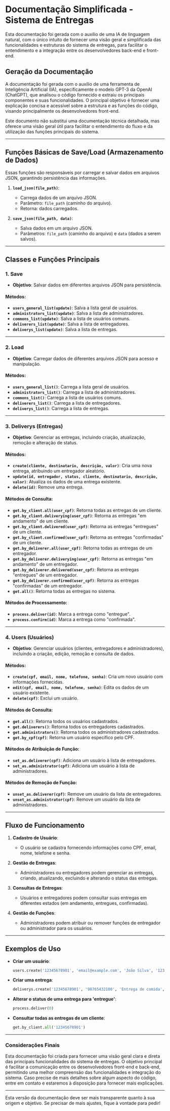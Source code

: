 # **Documentação Simplificada - Sistema de Entregas**

Esta documentação foi gerada com o auxílio de uma IA de linguagem natural, com o único intuito de fornecer uma visão geral e simplificada das funcionalidades e estruturas do sistema de entregas, para facilitar o entendimento e a integração entre os desenvolvedores back-end e front-end.


## **Geração da Documentação**

A documentação foi gerada com o auxílio de uma ferramenta de Inteligência Artificial (IA), especificamente o modelo GPT-3 da OpenAI (ChatGPT), que analisou o código fornecido e extraiu os principais componentes e suas funcionalidades. O principal objetivo é fornecer uma explicação concisa e acessível sobre a estrutura e as funções do código, visando principalmente os desenvolvedores front-end.

Este documento não substitui uma documentação técnica detalhada, mas oferece uma visão geral útil para facilitar o entendimento do fluxo e da utilização das funções principais do sistema.

---

## **Funções Básicas de Save/Load (Armazenamento de Dados)**

Essas funções são responsáveis por carregar e salvar dados em arquivos JSON, garantindo persistência das informações.

1. **`load_json(file_path)`**: 
   - Carrega dados de um arquivo JSON.
   - Parâmetro: `file_path` (caminho do arquivo).
   - Retorna: dados carregados.

2. **`save_json(file_path, data)`**:
   - Salva dados em um arquivo JSON.
   - Parâmetros: `file_path` (caminho do arquivo) e `data` (dados a serem salvos).

---

## **Classes e Funções Principais**

### **1. Save**
- **Objetivo**: Salvar dados em diferentes arquivos JSON para persistência.

#### Métodos:
- **`users_general_list(update)`**: Salva a lista geral de usuários.
- **`administrators_list(update)`**: Salva a lista de administradores.
- **`commons_list(update)`**: Salva a lista de usuários comuns.
- **`deliverers_list(update)`**: Salva a lista de entregadores.
- **`deliverys_list(update)`**: Salva a lista de entregas.

---

### **2. Load**
- **Objetivo**: Carregar dados de diferentes arquivos JSON para acesso e manipulação.

#### Métodos:
- **`users_general_list()`**: Carrega a lista geral de usuários.
- **`administrators_list()`**: Carrega a lista de administradores.
- **`commons_list()`**: Carrega a lista de usuários comuns.
- **`deliverers_list()`**: Carrega a lista de entregadores.
- **`deliverys_list()`**: Carrega a lista de entregas.

---

### **3. Deliverys (Entregas)**
- **Objetivo**: Gerenciar as entregas, incluindo criação, atualização, remoção e alteração de status.

#### Métodos:
- **`create(cliente, destinatario, descrição, valor)`**: Cria uma nova entrega, atribuindo um entregador aleatório.
- **`update(id, entregador, status, cliente, destinatario, descrição, valor)`**: Atualiza os dados de uma entrega existente.
- **`delete(id)`**: Remove uma entrega.

#### Métodos de Consulta:
- **`get.by_client.all(user_cpf)`**: Retorna todas as entregas de um cliente.
- **`get.by_client.deliverying(user_cpf)`**: Retorna as entregas "em andamento" de um cliente.
- **`get.by_client.delivered(user_cpf)`**: Retorna as entregas "entregues" de um cliente.
- **`get.by_client.confirmed(user_cpf)`**: Retorna as entregas "confirmadas" de um cliente.
- **`get.by_deliverer.all(user_cpf)`**: Retorna todas as entregas de um entregador.
- **`get.by_deliverer.deliverying(user_cpf)`**: Retorna as entregas "em andamento" de um entregador.
- **`get.by_deliverer.delivered(user_cpf)`**: Retorna as entregas "entregues" de um entregador.
- **`get.by_deliverer.confirmed(user_cpf)`**: Retorna as entregas "confirmadas" de um entregador.
- **`get.all()`**: Retorna todas as entregas no sistema.

#### Métodos de Processamento:
- **`process.deliver(id)`**: Marca a entrega como "entregue".
- **`process.confirm(id)`**: Marca a entrega como "confirmada".

---

### **4. Users (Usuários)**
- **Objetivo**: Gerenciar usuários (clientes, entregadores e administradores), incluindo a criação, edição, remoção e consulta de dados.

#### Métodos:
- **`create(cpf, email, nome, telefone, senha)`**: Cria um novo usuário com informações fornecidas.
- **`edit(cpf, email, nome, telefone, senha)`**: Edita os dados de um usuário existente.
- **`delete(cpf)`**: Exclui um usuário.

#### Métodos de Consulta:
- **`get.all()`**: Retorna todos os usuários cadastrados.
- **`get.deliverers()`**: Retorna todos os entregadores cadastrados.
- **`get.administrators()`**: Retorna todos os administradores cadastrados.
- **`get.by_cpf(cpf)`**: Retorna um usuário específico pelo CPF.

#### Métodos de Atribuição de Função:
- **`set_as.deliverer(cpf)`**: Adiciona um usuário à lista de entregadores.
- **`set_as.administrator(cpf)`**: Adiciona um usuário à lista de administradores.

#### Métodos de Remoção de Função:
- **`unset_as.deliverer(cpf)`**: Remove um usuário da lista de entregadores.
- **`unset_as.administrator(cpf)`**: Remove um usuário da lista de administradores.

---

## **Fluxo de Funcionamento**

1. **Cadastro de Usuário**: 
   - O usuário se cadastra fornecendo informações como CPF, email, nome, telefone e senha.
   
2. **Gestão de Entregas**: 
   - Administradores ou entregadores podem gerenciar as entregas, criando, atualizando, excluindo e alterando o status das entregas.

3. **Consultas de Entregas**: 
   - Usuários e entregadores podem consultar suas entregas em diferentes estados (em andamento, entregues, confirmadas).

4. **Gestão de Funções**: 
   - Administradores podem atribuir ou remover funções de entregador ou administrador para os usuários.

---

## **Exemplos de Uso**

- **Criar um usuário**:
  ```python
  users.create('12345678901', 'email@example.com', 'João Silva', '123456789', 'senha123')
  ```

- **Criar uma entrega**:
  ```python
  deliverys.create('12345678901', '98765432100', 'Entrega de comida', 50.00)
  ```

- **Alterar o status de uma entrega para 'entregue'**:
  ```python
  process.deliver(0)
  ```

- **Consultar todas as entregas de um cliente**:
  ```python
  get.by_client.all('12345678901')
  ```

---

### **Considerações Finais**

Esta documentação foi criada para fornecer uma visão geral clara e direta das principais funcionalidades do sistema de entregas. O objetivo principal é facilitar a comunicação entre os desenvolvedores front-end e back-end, permitindo uma melhor compreensão das funcionalidades e integração do sistema. Caso precise de mais detalhes sobre algum aspecto do código, entre em contato e estaremos à disposição para fornecer mais explicações.

---

Esta versão da documentação deve ser mais transparente quanto à sua origem e objetivo. Se precisar de mais ajustes, fique à vontade para pedir!
